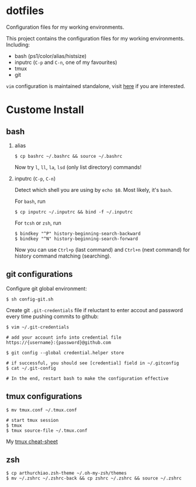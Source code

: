 dotfiles
=================

Configuration files for my working environments.

This project contains the configuration files for my working environments.
Including:

* bash (ps1/color/alias/histsize)
* inputrc (`C-p` and `C-n`, one of my favourites)
* tmux
* git

`vim` configuration is maintained standalone,
visit [here](https://github.com/arthurchiao/vim_awesome) if you are interested.

# Custome Install

##  bash

1. alias

    ```shell
    $ cp bashrc ~/.bashrc && source ~/.bashrc
    ```

    Now try `l`, `ll`, `la`, `lsd` (only list directory) commands!

1. inputrc (`C-p`, `C-n`)

    Detect which shell you are using by `echo $0`. Most likely, it's `bash`.

    For `bash`, run

    ```shell
    $ cp inputrc ~/.inputrc && bind -f ~/.inputrc
    ```

    For `tcsh` or `zsh`, run

    ```shell
    $ bindkey "^P" history-beginning-search-backward
    $ bindkey "^N" history-beginning-search-forward
    ```

    Now you can use `Ctrl+p` (last command) and `Ctrl+n` (next command)
    for history command matching (searching).

## git configurations

Configure git global environment:
```shell
$ sh config-git.sh
```

Create git `.git-credentials` file if reluctant to enter accout and password
every time pushing commits to github:

```shell
$ vim ~/.git-credentials

# add your account info into credential file
https://{username}:{password}@github.com

$ git config --global credential.helper store

# if successful, you should see [credential] field in ~/.gitconfig
$ cat ~/.git-config

# In the end, restart bash to make the configuration effective
```

## tmux configurations

```shell
$ mv tmux.conf ~/.tmux.conf

# start tmux session
$ tmux
$ tmux source-file ~/.tmux.conf
```

My [tmux cheat-sheet](https://github.com/ArthurChiao/cheat-sheets/blob/master/tmux.md)

## zsh

```shell
$ cp arthurchiao.zsh-theme ~/.oh-my-zsh/themes
$ mv ~/.zshrc ~/.zshrc-back && cp zshrc ~/.zshrc && source ~/.zshrc
```
